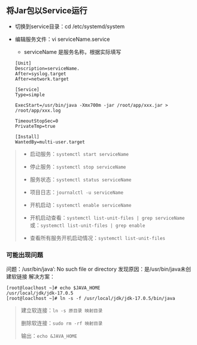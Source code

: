 ## 将Jar包以Service运行

- 切换到service目录：cd /etc/systemd/system
- 编辑服务文件：vi serviceName.service     
  - serviceName 是服务名称，根据实际填写

  ```
  [Unit]
  Description=serviceName.
  After=syslog.target
  After=network.target

  [Service]
  Type=simple

  ExecStart=/usr/bin/java -Xmx700m -jar /root/app/xxx.jar > /root/app/xxx.log

  TimeoutStopSec=0
  PrivateTmp=true

  [Install]
  WantedBy=multi-user.target
  ```
> - 启动服务：`systemctl start serviceName`
> - 停止服务：`systemctl stop serviceName`
> - 服务状态：`systemctl status serviceName`
> - 项目日志：`journalctl -u serviceName`
> 
> - 开机启动：`systemctl enable serviceName`
> - 开机启动查看：`systemctl list-unit-files | grep serviceName`
>   或：`systemctl list-unit-files | grep enable`
> - 查看所有服务开机启动情况：`systemctl list-unit-files`



### 可能出现问题
问题：/usr/bin/java’: No such file or directory
发现原因：是/usr/bin/java未创建软链接
解决方案：
```
[root@loaclhost ~]# echo $JAVA_HOME
/usr/local/jdk/jdk-17.0.5
[root@loaclhost ~]# ln -s -f /usr/local/jdk/jdk-17.0.5/bin/java
```

> 建立软连接：`ln -s 原目录 映射目录`
> 
> 删除软连接：`sudo rm -rf 映射目录`
> 
> 输出：`echo &JAVA_HOME`